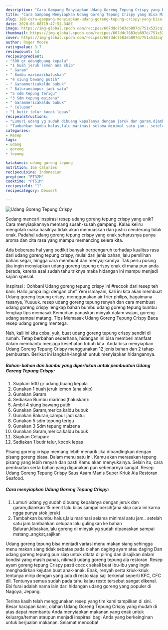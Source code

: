 ```yaml
---
description: "Cara Gampang Menyiapkan Udang Goreng Tepung Crispy yang Bisa Manjain Lidah"
title: "Cara Gampang Menyiapkan Udang Goreng Tepung Crispy yang Bisa Manjain Lidah"
slug: 188-cara-gampang-menyiapkan-udang-goreng-tepung-crispy-yang-bisa-manjain-lidah
date: 2020-05-08T19:47:52.348Z
image: https://img-global.cpcdn.com/recipes/607ddc7683eb897d/751x532cq70/udang-goreng-tepung-crispy-foto-resep-utama.jpg
thumbnail: https://img-global.cpcdn.com/recipes/607ddc7683eb897d/751x532cq70/udang-goreng-tepung-crispy-foto-resep-utama.jpg
cover: https://img-global.cpcdn.com/recipes/607ddc7683eb897d/751x532cq70/udang-goreng-tepung-crispy-foto-resep-utama.jpg
author: Roger Moore
ratingvalue: 3.7
reviewcount: 14
recipeingredient:
- "500 gr udangbuang kepala"
- "1 buah jeruk lemon ana skip"
- " Garam"
- " Bumbu marinasihaluskan"
- "4 siung bawang putih"
- " Garammericakaldu bubuk"
- " Balurancampur jadi satu"
- "5 sdm tepung terigu"
- "3 Sdm tepung maizena"
- " Garammericakaldu bubuk"
- " Celupan"
- "1 butir telur kocok lepas"
recipeinstructions:
- "Lumuri udang yg sudah dibuang kepalanya dengan jeruk dan garam,diamkan 15 menit lalu bilas sampai bersih(ana skip cara ini karna ngga punya stok jeruk)"
- "Tambahkan bumbu halus,lalu marinasi selama minimal satu jam.. setelah satu jam tambahkan celupan lalu gulingkan ke bahan Baluran,kibaskan,lalu goreng di minyak yg sudah dipanaskan sampai matang..angkat,sajikan"
categories:
- Resep
tags:
- udang
- goreng
- tepung

katakunci: udang goreng tepung 
nutrition: 166 calories
recipecuisine: Indonesian
preptime: "PT32M"
cooktime: "PT51M"
recipeyield: "1"
recipecategory: Dessert

---
```



![Udang Goreng Tepung Crispy](https://img-global.cpcdn.com/recipes/607ddc7683eb897d/751x532cq70/udang-goreng-tepung-crispy-foto-resep-utama.jpg)

Sedang mencari inspirasi resep udang goreng tepung crispy yang unik? Cara menyiapkannya memang susah-susah gampang. Kalau keliru mengolah maka hasilnya tidak akan memuaskan dan justru cenderung tidak enak. Padahal udang goreng tepung crispy yang enak seharusnya punya aroma dan cita rasa yang mampu memancing selera kita.

Ada beberapa hal yang sedikit banyak berpengaruh terhadap kualitas rasa dari udang goreng tepung crispy, mulai dari jenis bahan, lalu pemilihan bahan segar, hingga cara membuat dan menyajikannya. Tak perlu pusing jika ingin menyiapkan udang goreng tepung crispy enak di mana pun anda berada, karena asal sudah tahu triknya maka hidangan ini mampu menjadi sajian spesial.

Inspirasi : Oohbani Udang goreng tepung crispy ini #recook dari resep teh bani. Hallo jumpa lagi dengan chef Yeni ismayani, kali ini kita akan membuat Udang goreng tepung crispy, menggunakan air frier philips, bagaimana rasanya, Yuuuuk. resep udang goreng tepung renyah dan cara membuat udang goreng crispy lengkap bahan bumbu udang goreng tepung bumbu lengkap tips memasak Kemudian panaskan minyak dalam wajan, goreng udang sampai matang. Tips Memasak Udang Goreng Tepung Crispy  Baca resep udang goreng mentega.


Nah, kali ini kita coba, yuk, buat udang goreng tepung crispy sendiri di rumah. Tetap berbahan sederhana, hidangan ini bisa memberi manfaat dalam membantu menjaga kesehatan tubuh kita. Anda bisa menyiapkan Udang Goreng Tepung Crispy menggunakan 12 jenis bahan dan 2 tahap pembuatan. Berikut ini langkah-langkah untuk menyiapkan hidangannya.

<!--inarticleads1-->

##### Bahan-bahan dan bumbu yang diperlukan untuk pembuatan Udang Goreng Tepung Crispy:

1. Siapkan 500 gr udang,buang kepala
1. Gunakan 1 buah jeruk lemon (ana skip)
1. Gunakan  Garam
1. Sediakan  Bumbu marinasi(haluskan):
1. Ambil 4 siung bawang putih
1. Gunakan  Garam,merica,kaldu bubuk
1. Gunakan  Baluran,campur jadi satu:
1. Gunakan 5 sdm tepung terigu
1. Gunakan 3 Sdm tepung maizena
1. Gunakan  Garam,merica,kaldu bubuk
1. Siapkan  Celupan:
1. Sediakan 1 butir telur, kocok lepas


Pisang goreng crispy memang lebih menarik jika dibandingkan dengan pisang goreng biasa. Dalam menu satu ini, Kamu akan merasakan tepung pisang yang lebih renyah dan pasti Kamu akan menyukainya. Selain itu, cara pembuatan serta bahan yang digunakan pun sebenarnya sangat. Resep Udang Goreng Tepung Crispy Saus Asam Manis Super Kriuk Ala Restoran Seafood. 

<!--inarticleads2-->

##### Cara menyiapkan Udang Goreng Tepung Crispy:

1. Lumuri udang yg sudah dibuang kepalanya dengan jeruk dan garam,diamkan 15 menit lalu bilas sampai bersih(ana skip cara ini karna ngga punya stok jeruk)
1. Tambahkan bumbu halus,lalu marinasi selama minimal satu jam.. setelah satu jam tambahkan celupan lalu gulingkan ke bahan Baluran,kibaskan,lalu goreng di minyak yg sudah dipanaskan sampai matang..angkat,sajikan


Udang goreng tepung bisa menjadi variasi menu makan siang sehingga menu makan siang tidak sebatas pada olahan daging ayam atau daging Dan udang goreng tepung pun siap untuk ditata di piring dan disajikan dalam kondisi yang masih panas, nikmati udang goreng tepung ala restoran. Resep ayam goreng tepung Crispy pasti cocok sekali buat ibu-ibu yang ingin menghadirkan kejutan buat anak-anak. Enak, renyah serta kriuk-kriuk tentunya mirip dengan yang ada di resto siap saji terkenal seperti KFC, CFC dll. Tentunya semua sudah pada tahu kalau resto tersebut sangat dikenal. Ebi furai adalah nama lain dari hidangan udang goreng yang populer di Nagoya, Jepang. 

Terima kasih telah menggunakan resep yang tim kami tampilkan di sini. Besar harapan kami, olahan Udang Goreng Tepung Crispy yang mudah di atas dapat membantu Anda menyiapkan makanan yang enak untuk keluarga/teman ataupun menjadi inspirasi bagi Anda yang berkeinginan untuk berjualan makanan. Selamat mencoba!
